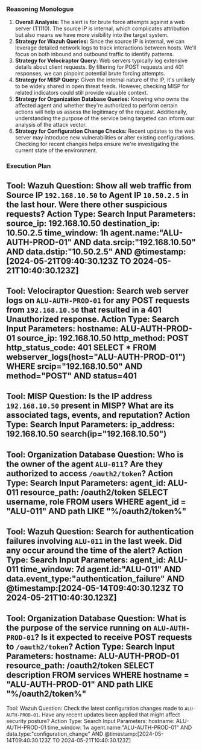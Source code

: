 ### Reasoning Monologue

1.  **Overall Analysis:** The alert is for brute force attempts against a web server (T1110). The source IP is internal, which complicates attribution but also means we have more visibility into the target system.
2.  **Strategy for Wazuh Queries:** Since the source IP is internal, we can leverage detailed network logs to track interactions between hosts. We'll focus on both inbound and outbound traffic to identify patterns.
3.  **Strategy for Velociraptor Query:** Web servers typically log extensive details about client requests. By filtering for POST requests and 401 responses, we can pinpoint potential brute forcing attempts.
4.  **Strategy for MISP Query:** Given the internal nature of the IP, it's unlikely to be widely shared in open threat feeds. However, checking MISP for related indicators could still provide valuable context.
5.  **Strategy for Organization Database Queries:** Knowing who owns the affected agent and whether they're authorized to perform certain actions will help us assess the legitimacy of the request. Additionally, understanding the purpose of the service being targeted can inform our analysis of the attack vector.
6.  **Strategy for Configuration Change Checks:** Recent updates to the web server may introduce new vulnerabilities or alter existing configurations. Checking for recent changes helps ensure we're investigating the current state of the environment.

### Execution Plan

Tool: Wazuh
Question: Show all web traffic from Source IP `192.168.10.50` to Agent IP `10.50.2.5` in the last hour. Were there other suspicious requests?
Action Type: Search
Input Parameters:
  source_ip: 192.168.10.50
  destination_ip: 10.50.2.5
  time_window: 1h
<EXECUTE>
agent.name:"ALU-AUTH-PROD-01" AND data.srcip:"192.168.10.50" AND data.dstip:"10.50.2.5" AND @timestamp:[2024-05-21T09:40:30.123Z TO 2024-05-21T10:40:30.123Z]
</EXECUTE>
---
Tool: Velociraptor
Question: Search web server logs on `ALU-AUTH-PROD-01` for any POST requests from `192.168.10.50` that resulted in a 401 Unauthorized response.
Action Type: Search
Input Parameters:
  hostname: ALU-AUTH-PROD-01
  source_ip: 192.168.10.50
  http_method: POST
  http_status_code: 401
<EXECUTE>
SELECT * FROM webserver_logs(host="ALU-AUTH-PROD-01") WHERE srcip="192.168.10.50" AND method="POST" AND status=401
</EXECUTE>
---
Tool: MISP
Question: Is the IP address `192.168.10.50` present in MISP? What are its associated tags, events, and reputation?
Action Type: Search
Input Parameters:
  ip_address: 192.168.10.50
<EXECUTE>
search(ip="192.168.10.50")
</EXECUTE>
---
Tool: Organization Database
Question: Who is the owner of the agent `ALU-011`? Are they authorized to access `/oauth2/token`?
Action Type: Search
Input Parameters:
  agent_id: ALU-011
  resource_path: /oauth2/token
<EXECUTE>
SELECT username, role FROM users WHERE agent_id = "ALU-011" AND path LIKE "%/oauth2/token%"
</EXECUTE>
---
Tool: Wazuh
Question: Search for authentication failures involving `ALU-011` in the last week. Did any occur around the time of the alert?
Action Type: Search
Input Parameters:
  agent_id: ALU-011
  time_window: 7d
<EXECUTE>
agent.id:"ALU-011" AND data.event_type:"authentication_failure" AND @timestamp:[2024-05-14T09:40:30.123Z TO 2024-05-21T10:40:30.123Z]
</EXECUTE>
---
Tool: Organization Database
Question: What is the purpose of the service running on `ALU-AUTH-PROD-01`? Is it expected to receive POST requests to `/oauth2/token`?
Action Type: Search
Input Parameters:
  hostname: ALU-AUTH-PROD-01
  resource_path: /oauth2/token
<EXECUTE>
SELECT description FROM services WHERE hostname = "ALU-AUTH-PROD-01" AND path LIKE "%/oauth2/token%"
</EXECUTE>
---
Tool: Wazuh
Question: Check the latest configuration changes made to `ALU-AUTH-PROD-01`. Have any recent updates been applied that might affect security posture?
Action Type: Search
Input Parameters:
  hostname: ALU-AUTH-PROD-01
  time_window: 1w
<EXECUTE>
agent.name:"ALU-AUTH-PROD-01" AND data.type:"configuration_change" AND @timestamp:[2024-05-14T09:40:30.123Z TO 2024-05-21T10:40:30.123Z]
</EXECUTE>